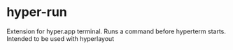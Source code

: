 # hyper-run
Extension for hyper.app terminal. Runs a command before hyperterm starts. Intended to be used with hyperlayout
